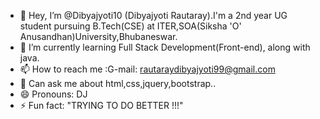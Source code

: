 - 👋 Hey, I’m @Dibyajyoti10 (Dibyajyoti Rautaray).I'm a 2nd year UG student pursuing B.Tech(CSE)
      at ITER,SOA(Siksha 'O' Anusandhan)University,Bhubaneswar. 
- 🌱 I’m currently learning Full Stack Development(Front-end), along with java.
- 📫 How to reach me :G-mail: rautaraydibyajyoti99@gmail.com
- 💬 Can ask me about html,css,jquery,bootstrap..
- 😄 Pronouns: DJ
- ⚡ Fun fact: "TRYING TO DO BETTER !!!"

<!---
Dibyajyoti10/Dibyajyoti10 is a ✨ special ✨ repository because its `README.md` (this file) appears on your GitHub profile.
You can click the Preview link to take a look at your changes.
--->
